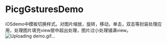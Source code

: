 # PicgGsturesDemo
iOSdemo中模板切换样式。对图片缩放，旋转，移动，单击，双击等封装处理应用，处理图片填充view居中超出处理，图片过小处理铺满view。
![Uploading demo.gif…]()
